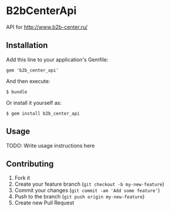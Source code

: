 # B2bCenterApi

API for http://www.b2b-center.ru/

## Installation

Add this line to your application's Gemfile:

    gem 'b2b_center_api'

And then execute:

    $ bundle

Or install it yourself as:

    $ gem install b2b_center_api

## Usage

TODO: Write usage instructions here

## Contributing

1. Fork it
2. Create your feature branch (`git checkout -b my-new-feature`)
3. Commit your changes (`git commit -am 'Add some feature'`)
4. Push to the branch (`git push origin my-new-feature`)
5. Create new Pull Request
